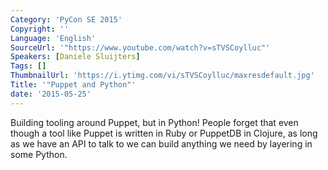 ```yaml
---
Category: 'PyCon SE 2015'
Copyright: ''
Language: 'English'
SourceUrl: '"https://www.youtube.com/watch?v=sTVSCoylluc"'
Speakers: [Daniele Sluijters]
Tags: []
ThumbnailUrl: 'https://i.ytimg.com/vi/sTVSCoylluc/maxresdefault.jpg'
Title: '"Puppet and Python"'
date: '2015-05-25'
---
```

Building tooling around Puppet, but in Python! People forget that even though a tool like Puppet is written in Ruby or PuppetDB in Clojure, as long as we have an API to talk to we can build anything we need by layering in some Python.